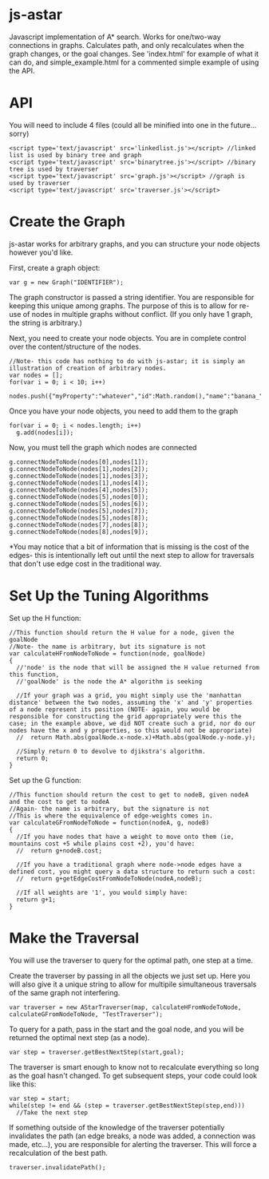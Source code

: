 js-astar
========

Javascript implementation of A* search. Works for one/two-way connections in graphs. Calculates path, and only recalculates when the graph changes, or the goal changes. See 'index.html' for example of what it can do, and simple_example.html for a commented simple example of using the API.

API
========

You will need to include 4 files (could all be minified into one in the future... sorry)

    <script type='text/javascript' src='linkedlist.js'></script> //linked list is used by binary tree and graph
    <script type='text/javascript' src='binarytree.js'></script> //binary tree is used by traverser
    <script type='text/javascript' src='graph.js'></script> //graph is used by traverser
    <script type='text/javascript' src='traverser.js'></script>

Create the Graph
========

js-astar works for arbitrary graphs, and you can structure your node objects however you'd like.

First, create a graph object:

    var g = new Graph("IDENTIFIER");

The graph constructor is passed a string identifier. You are responsible for keeping this unique among graphs. The purpose of this is to allow for re-use of nodes in multiple graphs without conflict. (If you only have 1 graph, the string is arbitrary.)

Next, you need to create your node objects. You are in complete control over the content/structure of the nodes.

    //Note- this code has nothing to do with js-astar; it is simply an illustration of creation of arbitrary nodes.
    var nodes = [];
    for(var i = 0; i < 10; i++)
      nodes.push({"myProperty":"whatever","id":Math.random(),"name":"banana_"+i});

Once you have your node objects, you need to add them to the graph

    for(var i = 0; i < nodes.length; i++)
      g.add(nodes[i]);

Now, you must tell the graph which nodes are connected

    g.connectNodeToNode(nodes[0],nodes[1]);
    g.connectNodeToNode(nodes[1],nodes[2]);
    g.connectNodeToNode(nodes[1],nodes[3]);
    g.connectNodeToNode(nodes[1],nodes[4]);
    g.connectNodeToNode(nodes[4],nodes[5]);
    g.connectNodeToNode(nodes[5],nodes[0]);
    g.connectNodeToNode(nodes[5],nodes[6]);
    g.connectNodeToNode(nodes[5],nodes[7]);
    g.connectNodeToNode(nodes[5],nodes[8]);
    g.connectNodeToNode(nodes[7],nodes[8]);
    g.connectNodeToNode(nodes[8],nodes[9]);

*You may notice that a bit of information that is missing is the cost of the edges- this is intentionally left out until the next step to allow for traversals that don't use edge cost in the traditional way.

Set Up the Tuning Algorithms
========

Set up the H function:

    //This function should return the H value for a node, given the goalNode
    //Note- the name is arbitrary, but its signature is not
    var calculateHFromNodeToNode = function(node, goalNode)
    {
      //'node' is the node that will be assigned the H value returned from this function,
      //'goalNode' is the node the A* algorithm is seeking

      //If your graph was a grid, you might simply use the 'manhattan distance' between the two nodes, assuming the 'x' and 'y' properties of a node represent its position (NOTE- again, you would be responsible for constructing the grid appropriately were this the case; in the example above, we did NOT create such a grid, nor do our nodes have the x and y properties, so this would not be appropriate)
      //  return Math.abs(goalNode.x-node.x)+Math.abs(goalNode.y-node.y);

      //Simply return 0 to devolve to djikstra's algorithm.
      return 0;
    }

Set up the G function:

    //This function should return the cost to get to nodeB, given nodeA and the cost to get to nodeA
    //Again- the name is arbitrary, but the signature is not
    //This is where the equivalence of edge-weights comes in.
    var calculateGFromNodeToNode = function(nodeA, g, nodeB)
    {
      //If you have nodes that have a weight to move onto them (ie, mountains cost +5 while plains cost +2), you'd have:
      //  return g+nodeB.cost;

      //If you have a traditional graph where node->node edges have a defined cost, you might query a data structure to return such a cost:
      //  return g+getEdgeCostFromNodeToNode(nodeA,nodeB);

      //If all weights are '1', you would simply have:
      return g+1;
    }

Make the Traversal
========

You will use the traverser to query for the optimal path, one step at a time. 

Create the traverser by passing in all the objects we just set up. Here you will also give it a unique string to allow for multipile simultaneous traversals of the same graph not interfering.

    var traverser = new AStarTraverser(map, calculateHFromNodeToNode, calculateGFromNodeToNode, "TestTraverser");

To query for a path, pass in the start and the goal node, and you will be returned the optimal next step (as a node). 

    var step = traverser.getBestNextStep(start,goal);

The traverser is smart enough to know not to recalculate everything so long as the goal hasn't changed. To get subsequent steps, your code could look like this:

    var step = start;
    while(step != end && (step = traverser.getBestNextStep(step,end)))
      //Take the next step

If something outside of the knowledge of the traverser potentially invalidates the path (an edge breaks, a node was added, a connection was made, etc...), you are responsible for alerting the traverser. This will force a recalculation of the best path.

    traverser.invalidatePath();


